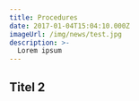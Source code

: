 ```yaml
---
title: Procedures
date: 2017-01-04T15:04:10.000Z
imageUrl: /img/news/test.jpg
description: >-
  Lorem ipsum
---
```


## Titel 2